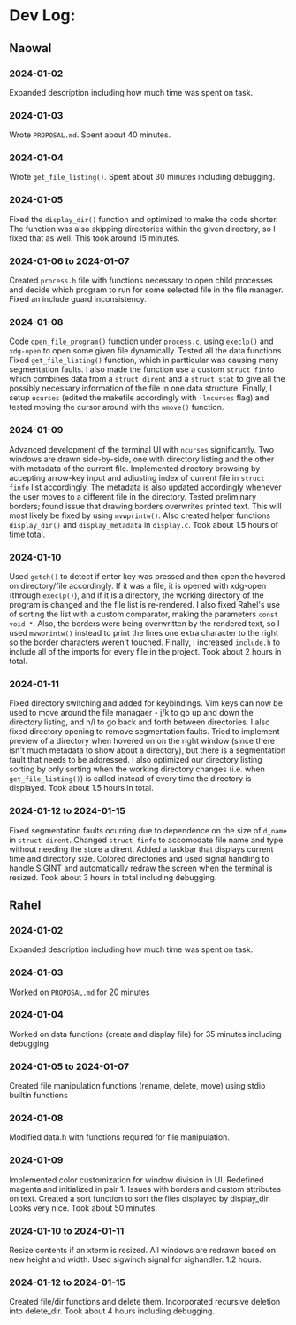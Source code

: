 # Dev Log:

## Naowal

### 2024-01-02
Expanded description including how much time was spent on task.

### 2024-01-03
Wrote `PROPOSAL.md`. Spent about 40 minutes.

### 2024-01-04
Wrote `get_file_listing()`. Spent about 30 minutes including debugging.

### 2024-01-05
Fixed the `display_dir()` function and optimized to make the code shorter. The function was also skipping directories within the given directory, so I fixed that as well. This took around 15 minutes.

### 2024-01-06 to 2024-01-07
Created `process.h` file with functions necessary to open child processes and decide which program to run for some selected file in the file manager. Fixed an include guard inconsistency. 

### 2024-01-08
Code `open_file_program()` function under `process.c`, using `execlp()` and `xdg-open` to open some given file dynamically. Tested all the data functions. Fixed `get_file_listing()` function, which in partticular was causing many segmentation faults. I also made the function use a custom `struct finfo` which combines data from a `struct dirent` and a `struct stat` to give all the possibly necessary information of the file in one data structure. Finally, I setup `ncurses` (edited the makefile accordingly with `-lncurses` flag) and tested moving the cursor around with the `wmove()` function.

### 2024-01-09
Advanced development of the terminal UI with `ncurses` significantly. Two windows are drawn side-by-side, one with directory listing and the other with metadata of the current file. Implemented directory browsing by accepting arrow-key input and adjusting index of current file in `struct finfo` list accordingly. The metadata is also updated accordingly whenever the user moves to a different file in the directory. Tested preliminary borders; found issue that drawing borders overwrites printed text. This will most likely be fixed by using `mvwprintw()`. Also created helper functions `display_dir()` and `display_metadata` in `display.c`. Took about 1.5 hours of time total. 

### 2024-01-10
Used `getch()` to detect if enter key was pressed and then open the hovered on directory/file accordingly. If it was a file, it is opened with xdg-open (through `execlp()`), and if it is a directory, the working directory of the program is changed and the file list is re-rendered. I also fixed Rahel's use of sorting the list with a custom comparator, making the parameters `const void *`. Also, the borders were being overwritten by the rendered text, so I used `mvwprintw()` instead to print the lines one extra character to the right so the border characters weren't touched. Finally, I increased `include.h` to include all of the imports for every file in the project. Took about 2 hours in total.

### 2024-01-11
Fixed directory switching and added for keybindings. Vim keys can now be used to move around the file managaer - j/k to go up and down the directory listing, and h/l to go back and forth between directories. I also fixed directory opening to remove segmentation faults. Tried to implement preview of a directory when hovered on on the right window (since there isn't much metadata to show about a directory), but there is a segmentation fault that needs to be addressed. I also optimized our directory listing sorting by only sorting when the working directory changes (i.e. when `get_file_listing()`) is called instead of every time the directory is displayed. Took about 1.5 hours in total.

### 2024-01-12 to 2024-01-15
Fixed segmentation faults ocurring due to dependence on the size of `d_name` in `struct dirent`. Changed `struct finfo` to accomodate file name and type without needing the store a dirent. Added a taskbar that displays current time and directory size. Colored directories and used signal handling to handle SIGINT and automatically redraw the screen when the terminal is resized. Took about 3 hours in total including debugging. 

## Rahel

### 2024-01-02
Expanded description including how much time was spent on task.

### 2024-01-03
Worked on `PROPOSAL.md` for 20 minutes

### 2024-01-04
Worked on data functions (create and display file) for 35 minutes including debugging

### 2024-01-05 to 2024-01-07
Created file manipulation functions (rename, delete, move) using stdio builtin functions

### 2024-01-08
Modified data.h with functions required for file manipulation.

### 2024-01-09
Implemented color customization for window division in UI. Redefined magenta and initialized in pair 1. Issues with borders and custom attributes on text. Created a sort function to sort the files displayed by display_dir. Looks very nice. Took about 50 minutes.

### 2024-01-10 to 2024-01-11
Resize contents if an xterm is resized. All windows are redrawn based on new height and width. Used sigwinch signal for sighandler. 1.2 hours.

### 2024-01-12 to 2024-01-15
Created file/dir functions and delete them. Incorporated recursive deletion into delete_dir. Took about 4 hours including debugging.
